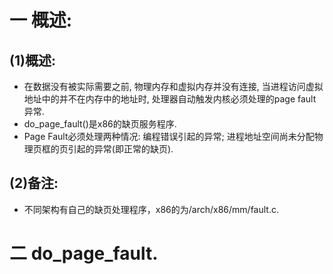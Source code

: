 # 一 概述:
## (1)概述:
- 在数据没有被实际需要之前, 物理内存和虚拟内存并没有连接, 当进程访问虚拟地址中的并不在内存中的地址时, 处理器自动触发内核必须处理的page fault异常.
- do_page_fault()是x86的缺页服务程序.
- Page Fault必须处理两种情况: 编程错误引起的异常; 进程地址空间尚未分配物理页框的页引起的异常(即正常的缺页).

## (2)备注:
- 不同架构有自己的缺页处理程序，x86的为/arch/x86/mm/fault.c.

# 二 do_page_fault.